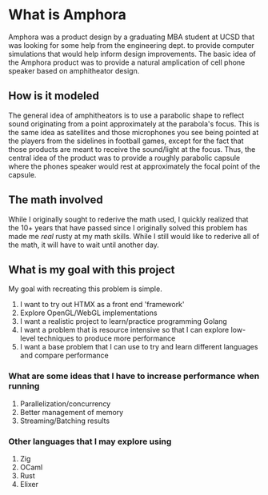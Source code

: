 # What is Amphora
Amphora was a product design by a graduating MBA student at UCSD that was looking for some help from the engineering dept. to provide computer simulations that would help inform design improvements. The basic idea of the Amphora product was to provide a natural amplication of cell phone speaker based on amphitheator design. 

## How is it modeled
The general idea of amphitheators is to use a parabolic shape to reflect sound originating from a point approximately at the parabola's focus. This is the same idea as satellites and those microphones you see being pointed at the players from the sidelines in football games, except for the fact that those products are meant to receive the sound/light at the focus. Thus, the central idea of the product was to provide a roughly parabolic capsule where the phones speaker would rest at approximately the focal point of the capsule. 

## The math involved
While I originally sought to rederive the math used, I quickly realized that the 10+ years that have passed since I originally solved this problem has made me *real* rusty at my math skills. While I still would like to rederive all of the math, it will have to wait until another day.


## What is my goal with this project
My goal with recreating this problem is simple.
1. I want to try out HTMX as a front end 'framework'
2. Explore OpenGL/WebGL implementations
3. I want a realistic project to learn/practice programming Golang
4. I want a problem that is resource intensive so that I can explore low-level techniques to produce more performance
5. I want a base problem that I can use to try and learn different languages and compare performance

### What are some ideas that I have to increase performance when running 
1. Parallelization/concurrency
2. Better management of memory
3. Streaming/Batching results

### Other languages that I may explore using
1. Zig
2. OCaml
3. Rust
4. Elixer
